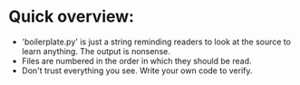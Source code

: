 # Quick overview:

* 'boilerplate.py' is just a string reminding readers to look at the source to learn anything. The output is nonsense.
* Files are numbered in the order in which they should be read.
* Don't trust everything you see.  Write your own code to verify.

